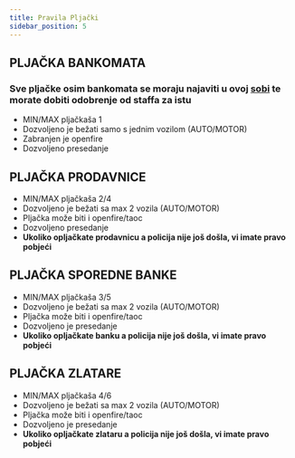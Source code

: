 ```yaml
---
title: Pravila Pljački
sidebar_position: 5
---
```


## PLJAČKA BANKOMATA

### Sve pljačke osim bankomata se moraju najaviti u ovoj [sobi](https://discord.com/channels/403535576319655937/1058067612115927121) te morate dobiti odobrenje od staffa za istu

- MIN/MAX pljačkaša 1
- Dozvoljeno je bežati samo s jednim vozilom (AUTO/MOTOR)
- Zabranjen je openfire
- Dozvoljeno presedanje

## PLJAČKA PRODAVNICE

- MIN/MAX pljačkaša 2/4
- Dozvoljeno je bežati sa max 2 vozila (AUTO/MOTOR)
- Pljačka može biti i openfire/taoc
- Dozvoljeno presedanje
- **Ukoliko opljačkate prodavnicu a policija nije još došla, vi imate pravo pobjeći**

## PLJAČKA SPOREDNE BANKE
- MIN/MAX pljačkaša 3/5
- Dozvoljeno je bežati sa max 2 vozila (AUTO/MOTOR)
- Pljačka može biti i openfire/taoc
- Dozvoljeno je presedanje
- **Ukoliko opljačkate banku a policija nije još došla, vi imate pravo pobjeći**
 
## PLJAČKA ZLATARE

- MIN/MAX pljačkaša 4/6
- Dozvoljeno je bežati sa max 2 vozila (AUTO/MOTOR)
- Pljačka može biti i openfire/taoc
- Dozvoljeno je presedanje
- **Ukoliko opljačkate zlataru a policija nije još došla, vi imate pravo pobjeći**